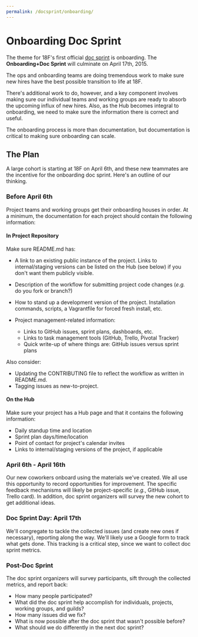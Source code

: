 ```yaml
---
permalink: /docsprint/onboarding/
---
```

# Onboarding Doc Sprint

The theme for 18F's first official [doc sprint](/docsprint) is onboarding. The **Onboarding+Doc Sprint** will culminate on April 17th, 2015.

The ops and onboarding teams are doing tremendous work to make sure new hires have the best possible transition to life at 18F.

There's additional work to do, however, and a key component involves making sure our individual teams and working groups are ready to absorb the upcoming influx of new hires. Also, as the Hub becomes integral to onboarding, we need to make sure the information there is correct and useful.

The onboarding process is more than documentation, but documentation is critical to making sure onboarding can scale.

## The Plan

A large cohort is starting at 18F on April 6th, and these new teammates are the incentive for the onboarding doc sprint. Here's an outline of our thinking.

### Before April 6th

Project teams and working groups get their onboarding houses in order. At a minimum, the documentation for each project should contain the following information:

#### In Project Repository

Make sure README.md has:

* A link to an existing public instance of the project. Links to internal/staging versions can be listed on the Hub (see below) if you don't want them publicly visible.
* Description of the workflow for submitting project code changes (_e.g._ do you fork or branch?)
* How to stand up a development version of the project. Installation commands, scripts, a Vagrantfile for forced fresh install, etc.
* Project management-related information:

    * Links to GitHub issues, sprint plans, dashboards, etc.
    * Links to task management tools (GitHub, Trello, Pivotal Tracker)
    * Quick write-up of where things are: GitHub issues versus sprint plans

Also consider:

* Updating the CONTRIBUTING file to reflect the workflow as written in README.md.
* Tagging issues as new-to-project.

#### On the Hub

Make sure your project has a Hub page and that it contains the following information:

* Daily standup time and location
* Sprint plan days/time/location
* Point of contact for project's calendar invites
* Links to internal/staging versions of the project, if applicable


### April 6th - April 16th

Our new coworkers onboard using the materials we've created. We all use this opportunity to record opportunities for improvement. The specific feedback mechanisms will likely be project-specific (*e.g.*, GitHub issue, Trello card). In addition, doc sprint organizers will survey the new cohort to get additional ideas.

### Doc Sprint Day: April 17th

We'll congregate to tackle the collected issues (and create new ones if necessary), reporting along the way. We'll likely use a Google form to track what gets done. This tracking is a critical step, since we want to collect doc sprint metrics.

### Post-Doc Sprint

The doc sprint organizers will survey participants, sift through the collected metrics, and report back:

* How many people participated?
* What did the doc sprint help accomplish for individuals, projects, working groups, and guilds?
* How many issues did we fix?
* What is now possible after the doc sprint that wasn't possible before?
* What should we do differently in the next doc sprint?
